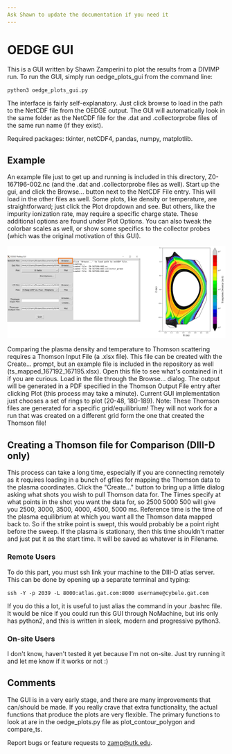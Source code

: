 ```yaml
---
Ask Shawn to update the documentation if you need it
---
```

# OEDGE GUI

This is a GUI written by Shawn Zamperini to plot the results from a DIVIMP run. To run the GUI, simply run oedge_plots_gui from the command line:

```
python3 oedge_plots_gui.py
```

The interface is fairly self-explanatory. Just click browse to load in the path to the NetCDF file from the OEDGE output. The GUI will automatically look in the same folder as the NetCDF file for the .dat and .collectorprobe files of the same run name (if they exist). 

Required packages: tkinter, netCDF4, pandas, numpy, matplotlib.

## Example

An example file just to get up and running is included in this directory, Z0-167196-002.nc (and the .dat and .collectorprobe files as well). Start up the gui, and click the Browse... button next to the NetCDF File entry. This will load in the other files as well. Some plots, like density or temperature, are straightforward; just click the Plot dropdown and see. But others, like the impurity ionization rate, may require a specific charge state. These additional options are found under Plot Options. You can also tweak the colorbar scales as well, or show some specifics to the collector probes (which was the original motivation of this GUI). 

![gui_example](ex_gui.png)

Comparing the plasma density and temperature to Thomson scattering requires a Thomson Input File (a .xlsx file). This file can be created with the Create... prompt, but an example file is included in the repository as well (ts_mapped_167192_167195.xlsx). Open this file to see what's contained in it if you are curious. Load in the file through the Browse... dialog. The output will be generated in a PDF specified in the Thomson Output File entry after clicking Plot (this process may take a minute). Current GUI implementation just chooses a set of rings to plot (20-48, 180-189). Note: These Thomson files are generated for a specific grid/equilibrium! They will not work for a run that was created on a different grid form the one that created the Thomson file!

## Creating a Thomson file for Comparison (DIII-D only)

This process can take a long time, especially if you are connecting remotely as it requires loading in a bunch of gfiles for mapping the Thomson data to the plasma coordinates. Click the "Create..." button to bring up a little dialog asking what shots you wish to pull Thomson data for. The Times specify at what points in the shot you want the data for, so 2500 5000 500 will give you 2500, 3000, 3500, 4000, 4500, 5000 ms. Reference time is the time of the plasma equilibrium at which you want all the Thomson data mapped back to. So if the strike point is swept, this would probably be a point right before the sweep. If the plasma is stationary, then this time shouldn't matter and just put it as the start time. It will be saved as whatever is in Filename. 

### Remote Users

To do this part, you must ssh link your machine to the DIII-D atlas server. This can be done by opening up a separate terminal and typing:

```
ssh -Y -p 2039 -L 8000:atlas.gat.com:8000 username@cybele.gat.com
```
If you do this a lot, it is useful to just alias the command in your .bashrc file. It would be nice if you could run this GUI through NoMachine, but iris only has python2, and this is written in sleek, modern and progressive python3. 

### On-site Users

I don't know, haven't tested it yet because I'm not on-site. Just try running it and let me know if it works or not :)

## Comments

The GUI is in a very early stage, and there are many improvements that can/should be made. If you really crave that extra functionality, the actual functions that produce the plots are very flexible. The primary functions to look at are in the oedge_plots.py file as plot_contour_polygon and compare_ts. 

Report bugs or feature requests to zamp@utk.edu.
